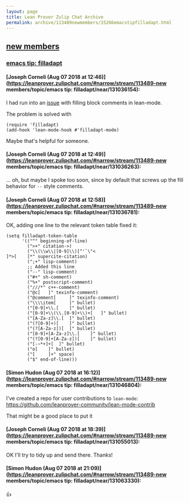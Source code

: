 ```yaml
---
layout: page
title: Lean Prover Zulip Chat Archive 
permalink: archive/113489newmembers/15266emacstipfilladapt.html
---
```


## [new members](index.html)
### [emacs tip: filladapt](15266emacstipfilladapt.html)

#### [Joseph Corneli (Aug 07 2018 at 12:46)](https://leanprover.zulipchat.com/#narrow/stream/113489-new members/topic/emacs tip: filladapt/near/131036154):
I had run into an [issue](https://github.com/leanprover/lean-mode/issues/7) with filling block comments in lean-mode.

The problem is solved with
```
(require 'filladapt)
(add-hook 'lean-mode-hook #'filladapt-mode)
```
Maybe that's helpful for someone.

#### [Joseph Corneli (Aug 07 2018 at 12:49)](https://leanprover.zulipchat.com/#narrow/stream/113489-new members/topic/emacs tip: filladapt/near/131036263):
... oh, but maybe I spoke too soon, since by default that screws up the fill behavior for `--` style comments.

#### [Joseph Corneli (Aug 07 2018 at 12:58)](https://leanprover.zulipchat.com/#narrow/stream/113489-new members/topic/emacs tip: filladapt/near/131036781):
OK, adding one line to the relevant token table fixed it:

```
(setq filladapt-token-table
      '(("^" beginning-of-line)
        (">+" citation->)
        ("\\(\\w\\|[0-9]\\)[^'`\"< 	
]*>[ 	]*" supercite-citation)
        (";+" lisp-comment)
        ;; Added this line
        ("--" lisp-comment)
        ("#+" sh-comment)
        ("%+" postscript-comment)
        ("///*" c++-comment)
        ("@c[ 	]" texinfo-comment)
        ("@comment[ 	]" texinfo-comment)
        ("\\\\item[ 	]" bullet)
        ("[0-9]+\\.[ 	]" bullet)
        ("[0-9]+\\(\\.[0-9]+\\)+[ 	]" bullet)
        ("[A-Za-z]\\.[ 	]" bullet)
        ("(?[0-9]+)[ 	]" bullet)
        ("(?[A-Za-z])[ 	]" bullet)
        ("[0-9]+[A-Za-z]\\.[ 	]" bullet)
        ("(?[0-9]+[A-Za-z])[ 	]" bullet)
        ("[-~*+]+[ 	]" bullet)
        ("o[ 	]" bullet)
        ("[ 	]+" space)
        ("$" end-of-line)))
```

#### [Simon Hudon (Aug 07 2018 at 16:12)](https://leanprover.zulipchat.com/#narrow/stream/113489-new members/topic/emacs tip: filladapt/near/131046804):
I've created a repo for user contributions to `lean-mode`: https://github.com/leanprover-community/lean-mode-contrib

That might be a good place to put it

#### [Joseph Corneli (Aug 07 2018 at 18:39)](https://leanprover.zulipchat.com/#narrow/stream/113489-new members/topic/emacs tip: filladapt/near/131055013):
OK I'll try to tidy up and send there. Thanks!

#### [Simon Hudon (Aug 07 2018 at 21:09)](https://leanprover.zulipchat.com/#narrow/stream/113489-new members/topic/emacs tip: filladapt/near/131063330):
:+1:

